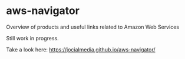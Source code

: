 # aws-navigator
Overview of products and useful links related to Amazon Web Services

Still work in progress.

Take a look here: https://jocialmedia.github.io/aws-navigator/
